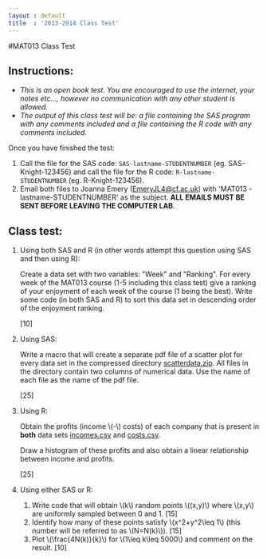 ```yaml
---
layout : default
title  : '2013-2014 Class Test'
---
```

#MAT013 Class Test

## Instructions:

- *This is an open book test. You are encouraged to use the internet, your notes etc..., however no communication with any other student is allowed.*
- *The output of this class test will be: a file containing the SAS program with any comments included and a file containing the R code with any comments included.*

Once you have finished the test:

1. Call the file for the SAS code: `SAS-lastname-STUDENTNUMBER` (eg. SAS-Knight-123456) and call the file for the R code: `R-lastname-STUDENTNUMBER` (eg. R-Knight-123456).
2. Email both files to Joanna Emery (EmeryJL4@cf.ac.uk) with 'MAT013 - lastname-STUDENTNUMBER' as the subject. **ALL EMAILS MUST BE SENT BEFORE LEAVING THE COMPUTER LAB**.

## Class test:

1. Using both SAS and R (in other words attempt this question using SAS and then using R):

    Create a data set with two variables: "Week" and "Ranking". For every week of the MAT013 course (1-5 including this class test) give a ranking of your enjoyment of each week of the course (1 being the best). Write some code (in both SAS and R) to sort this data set in descending order of the enjoyment ranking.

    [10]

2. Using SAS:

    Write a macro that will create a separate pdf file of a scatter plot for every data set in the compressed directory [scatterdata.zip](./Data/scatterdata.zip).
    All files in the directory contain two columns of numerical data.
    Use the name of each file as the name of the pdf file.

    [25]

3. Using R:

    Obtain the profits (income \\(-\\) costs) of each company that is present in **both** data sets [incomes.csv](./Data/incomes.csv) and [costs.csv](./Data/costs.csv).

    Draw a histogram of these profits and also obtain a linear relationship between income and profits.

    [25]

4. Using either SAS or R:

    1. Write code that will obtain \\(k\\) random points \\((x,y)\\) where \\(x,y\\) are uniformly sampled between 0 and 1. [15]
    2. Identify how many of these points satisfy \\(x^2+y^2\leq 1\\) (this number will be referred to as \\(N=N(k)\\)). [15]
    3. Plot \\(\frac{4N(k)}{k}\\) for \\(1\leq k\leq 5000\\) and comment on the result. [10]
